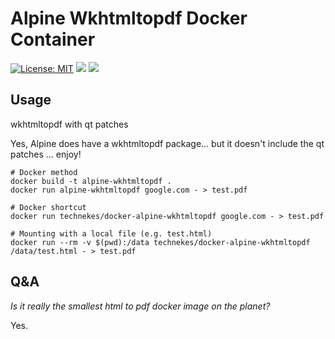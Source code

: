 # Alpine Wkhtmltopdf Docker Container

[![License: MIT](https://img.shields.io/badge/License-MIT-brightgreen.svg)](https://opensource.org/licenses/MIT)
[![](https://travis-ci.org/madnight/docker-alpine-wkhtmltopdf.svg)](https://travis-ci.org/madnight/docker-alpine-wkhtmltopdf)
[![](https://images.microbadger.com/badges/image/madnight/docker-alpine-wkhtmltopdf.svg)](https://microbadger.com/images/madnight/docker-alpine-wkhtmltopdf "Get your own image badge on microbadger.com")

## Usage

wkhtmltopdf with qt patches

Yes, Alpine does have a wkhtmltopdf package... but it doesn't include the qt patches ... enjoy!


```
# Docker method
docker build -t alpine-wkhtmltopdf .
docker run alpine-wkhtmltopdf google.com - > test.pdf

# Docker shortcut
docker run technekes/docker-alpine-wkhtmltopdf google.com - > test.pdf

# Mounting with a local file (e.g. test.html)
docker run --rm -v $(pwd):/data technekes/docker-alpine-wkhtmltopdf /data/test.html - > test.pdf
```

## Q&A
*Is it really the smallest html to pdf docker image on the planet?*

Yes.




